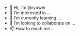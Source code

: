 - 👋 Hi, I’m @ryuwei
- 👀 I’m interested in ...
- 🌱 I’m currently learning ...
- 💞️ I’m looking to collaborate on ...
- 📫 How to reach me ...

<!---
ryuwei/ryuwei is a ✨ special ✨ repository because its `README.md` (this file) appears on your GitHub profile.
You can click the Preview link to take a look at your changes.
--->
